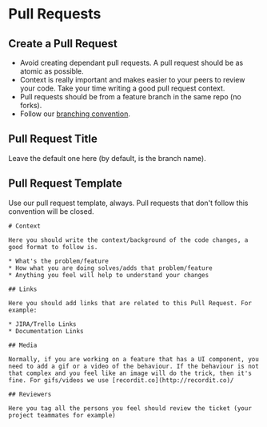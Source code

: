 # Pull Requests

## Create a Pull Request

* Avoid creating dependant pull requests. A pull request should be
  as atomic as possible.
* Context is really important and makes easier to your peers to review your code. Take your time writing
  a good pull request context.
* Pull requests should be from a feature branch in the same repo (no
  forks).
* Follow our [branching convention](/workflow/git).

## Pull Request Title

Leave the default one here (by default, is the branch name).

## Pull Request Template

Use our pull request template, always. Pull requests that don't follow
this convention will be closed.

```
# Context

Here you should write the context/background of the code changes, a
good format to follow is.

* What's the problem/feature
* How what you are doing solves/adds that problem/feature
* Anything you feel will help to understand your changes

## Links

Here you should add links that are related to this Pull Request. For
example:

* JIRA/Trello Links
* Documentation Links

## Media

Normally, if you are working on a feature that has a UI component, you
need to add a gif or a video of the behaviour. If the behaviour is not
that complex and you feel like an image will do the trick, then it's
fine. For gifs/videos we use [recordit.co](http://recordit.co)/

## Reviewers

Here you tag all the persons you feel should review the ticket (your
project teammates for example)
```
